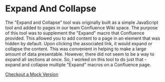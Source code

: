 # Expand And Collapse

The "Expand and Collapse" tool was originally built as a simple JavaScript tool and added to pages in our team Confluence Wiki space. The purpose of this tool was to supplement the "Expand" macro that Confluence provided. This allowed you to add content to a page in an element that was hidden by default. Upon clicking the associated link, it would expand or collapse the content. This was convenient in helping to make a large amount of data presentable. However, there did not seem to be a way to expand all sections at once. So, I worked on this tool to do just that - expand and collapse multiple "Expand" macros on a Confluence page. 
   
[Checkout a Mock Version](https://dejai.github.io/iris/tools/expandAndCollapse/)
